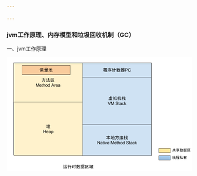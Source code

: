 ```yaml
---

---
```


### jvm工作原理、内存模型和垃圾回收机制（GC）

一、jvm工作原理

![hello](https://github.com/sweetcczhang/java-basic-knowledge/blob/master/graph/jvm_memory_1.png)